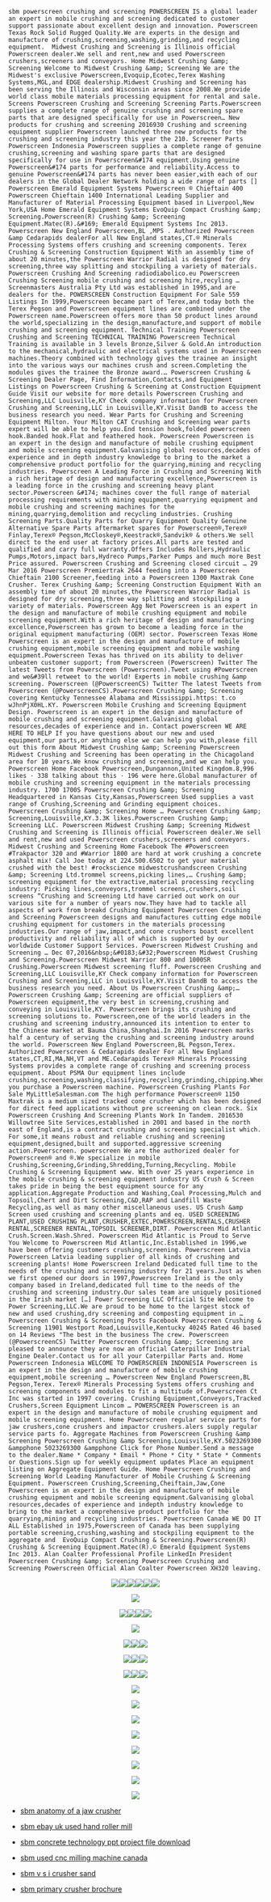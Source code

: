 ```
sbm powerscreen crushing and screening POWERSCREEN IS a global leader an expert in mobile crushing and screening dedicated to customer support passionate about excellent design and innovation. Powerscreen Texas Rock Solid Rugged Quality.We are experts in the design and manufacture of crushing,screening,washing,grinding,and recycling equipment.  Midwest Crushing and Screening is Illinois official Powerscreen dealer.We sell and rent,new and used Powerscreen crushers,screeners and conveyors. Home Midwest Crushing &amp; Screening Welcome to Midwest Crushing &amp; Screening We are the Midwest's exclusive Powerscreen,Evoquip,Ecotec,Terex Washing Systems,MGL,and EDGE dealership.Midwest Crushing and Screening has been serving the Illinois and Wisconsin areas since 2008.We provide world class mobile materials processing equipment for rental and sale. Screens Powerscreen Crushing and Screening Screening Parts.Powerscreen supplies a complete range of genuine crushing and screening spare parts that are designed specifically for use in Powerscreen… New products for crushing and screening 2016930 Crushing and screening equipment supplier Powerscreen launched three new products for the crushing and screening industry this year the 210. Screener Parts Powerscreen Indonesia Powerscreen supplies a complete range of genuine crushing,screening and washing spare parts that are designed specifically for use in Powerscreen&#174 equipment.Using genuine Powerscreen&#174 parts for performance and reliability.Access to genuine Powerscreen&#174 parts has never been easier,with each of our dealers in the Global Dealer Network holding a wide range of parts [] Powerscreen Emerald Equipment Systems Powerscreen ® Chieftain 400 Powerscreen Chieftain 1400 International Leading Supplier and Manufacturer of Material Processing Equipment based in Liverpool,New York,USA Home Emerald Equipment Systems EvoQuip Compact Crushing &amp; Screening.Powerscreen(R) Crushing &amp; Screening Equipment.Matec(R).&#169; Emerald Equipment Systems Inc 2013. Powerscreen New England Powerscreen,BL ,MPS . Authorized Powerscreen &amp Cedarapids dealerFor all New England states,CT.® Minerals Processing Systems offers crushing and screening components. Terex Crushing & Screening Construction Equipment With an assembly time of about 20 minutes,the Powerscreen Warrior Radial is designed for dry screening,three way splitting and stockpiling a variety of materials. Powerscreen Crushing And Screening radiodiabolico.eu Powerscreen Crushing Screening mobile crushing and screening hire,recyling … Screenmasters Australia Pty Ltd was established in 1995,and are dealers for the. POWERSCREEN Construction Equipment For Sale 559 Listings In 1999,Powerscreen became part of Terex,and today both the Terex Pegson and Powerscreen equipment lines are combined under the Powerscreen name.Powerscreen offers more than 50 product lines around the world,specializing in the design,manufacture,and support of mobile crushing and screening equipment. Technical Training Powerscreen Crushing and Screening TECHNICAL TRAINING Powerscreen Technical Training is available in 3 levels Bronze,Silver & Gold.An introduction to the mechanical,hydraulic and electrical systems used in Powerscreen machines.Theory combined with technology gives the trainee an insight into the various ways our machines crush and screen.Completing the modules gives the trainee the Bronze award.… Powerscreen Crushing & Screening Dealer Page, Find Information,Contacts,and Equipment Listings on Powerscreen Crushing & Screening at Construction Equipment Guide Visit our website for more details Powerscreen Crushing and Screening,LLC Louisville,KY Check company information for Powerscreen Crushing and Screening,LLC in Louisville,KY.Visit DandB to access the business research you need. Wear Parts for Crushing and Screening Equipment Milton. Your Milton CAT Crushing and Screening wear parts expert will be able to help you.End tension hook,folded powerscreen hook.Banded hook.Flat and feathered hook. Powerscreen Powerscreen is an expert in the design and manufacture of mobile crushing equipment and mobile screening equipment.Galvanising global resources,decades of experience and in depth industry knowledge to bring to the market a comprehensive product portfolio for the quarrying,mining and recycling industries. Powerscreen A Leading Force in Crushing and Screening With a rich heritage of design and manufacturing excellence,Powerscreen is a leading force in the crushing and screening heavy plant sector.Powerscreen &#174; machines cover the full range of material processing requirements with mining equipment,quarrying equipment and mobile crushing and screening machines for the mining,quarrying,demolition and recycling industries. Crushing Screening Parts.Quality Parts for Quarry Equipment Quality Genuine Alternative Spare Parts aftermarket spares for Powerscreen®,Terex® Finlay,Terex® Pegson,McCloskey®,Keestrack®,Sandvik® & others.We sell direct to the end user at factory prices.All parts are tested and qualified and carry full warranty.Offers Includes Rollers,Hydraulic Pumps,Motors,impact bars,Hydreco Pumps,Parker Pumps and much more Best Price assured. Powerscreen Crushing and Screening closed circuit … 29 Mar 2016 Powerscreen Premiertrak 2644 feeding into a Powerscreen Chieftain 2100 Screener,feeding into a Powerscreen 1300 Maxtrak Cone Crusher. Terex Crushing &amp; Screening Construction Equipment With an assembly time of about 20 minutes,the Powerscreen Warrior Radial is designed for dry screening,three way splitting and stockpiling a variety of materials. Powerscreen Agg Net Powerscreen is an expert in the design and manufacture of mobile crushing equipment and mobile screening equipment.With a rich heritage of design and manufacturing excellence,Powerscreen has grown to become a leading force in the original equipment manufacturing (OEM) sector. Powerscreen Texas Home Powerscreen is an expert in the design and manufacture of mobile crushing equipment,mobile screening equipment and mobile washing equipment.Powerscreen Texas has thrived on its ability to deliver unbeaten customer support; from Powerscreen (Powerscreen) Twitter The latest Tweets from Powerscreen (Powerscreen).Tweet using #Powerscreen and we&#39ll retweet to the world! Experts in mobile crushing &amp screening. Powerscreen (@PowerscreenCS) Twitter The latest Tweets from Powerscreen (@PowerscreenCS).Powerscreen Crushing &amp; Screening covering Kentucky Tennessee Alabama and Mississippi.https: t.co wJhnPjX0HL.KY. Powerscreen Mobile Crushing and Screening Equipment Design. Powerscreen is an expert in the design and manufacture of mobile crushing and screening equipment.Galvanising global resources,decades of experience and in. Contact powerscreen WE ARE HERE TO HELP If you have questions about our new and used equipment,our parts,or anything else we can help you with,please fill out this form About Midwest Crushing &amp; Screening Powerscreen Midwest Crushing and Screening has been operating in the Chicagoland area for 10 years.We know crushing and screening,and we can help you. Powerscreen Home Facebook Powerscreen,Dungannon,United Kingdom.8,996 likes · 338 talking about this · 196 were here.Global manufacturer of mobile crushing and screening equipment in the materials processing industry. 1700 1700S Powerscreen Crushing &amp; Screening Headquartered in Kansas City,Kansas,Powerscreen Used supplies a vast range of Crushing,Screening and Grinding equipment choices. Powerscreen Crushing &amp; Screening Home … Powerscreen Crushing &amp; Screening,Louisville,KY.3.3K likes.Powerscreen Crushing &amp; Screening LLC. Powerscreen Midwest Crushing &amp; Screening Midwest Crushing and Screening is Illinois official Powerscreen dealer.We sell and rent,new and used Powerscreen crushers,screeners and conveyors. Midwest Crushing and Screening Home Facebook The #Powerscreen #Trakpactor 320 and #Warrior 1800 are hard at work crushing a concrete asphalt mix! Call Joe today at 224.500.6502 to get your material crushed with the best! #rockscience midwestcrushandscreen Crushing &amp; Screening Ltd.trommel screens,picking lines,… Crushing &amp; screening equipment for the extractive,material processing recycling industry: Picking lines,conveyors,trommel screens,crushers,soil screens “Crushing and Screening Ltd have carried out work on our various site for a number of years now.They have had to tackle all aspects of work from breakd Crushing Equipment Powerscreen Crushing and Screening Powerscreen designs and manufactures cutting edge mobile crushing equipment for customers in the materials processing industries.Our range of jaw,impact,and cone crushers boast excellent productivity and reliability all of which is supported by our worldwide Customer Support Services. Powerscreen Midwest Crushing and Screening … Dec 07,2016&nbsp;&#0183;&#32;Powerscreen Midwest Crushing and Screening.Powerscreen Midwest Warrior 800 and 1000SR Crushing.Powerscreen Midwest screening fluff. Powerscreen Crushing and Screening,LLC Louisville,KY Check company information for Powerscreen Crushing and Screening,LLC in Louisville,KY.Visit DandB to access the business research you need. About Us Powerscreen Crushing &amp;… Powerscreen Crushing &amp; Screening are official suppliers of Powerscreen equipment,the very best in screening,crushing and conveying in Louisville,KY. Powerscreen brings its crushing and screening solutions to. Powerscreen,one of the world leaders in the crushing and screening industry,announced its intention to enter to the Chinese market at Bauma China,Shanghai.In 2016 Powerscreen marks half a century of serving the crushing and screening industry around the world. Powerscreen New England Powerscreen,BL Pegson,Terex. Authorized Powerscreen & Cedarapids dealer For all New England states,CT,RI,MA,NH,VT and ME.Cedarapids Terex® Minerals Processing Systems provides a complete range of crushing and screening process equipment. About PSMA Our equipment lines include crushing,screening,washing,classifying,recycling,grinding,chipping.When you purchase a Powerscreen machine. Powerscreen Crushing Plants For Sale MyLittleSalesman.com The high performance Powerscreen® 1150 Maxtrak is a medium sized tracked cone crusher which has been designed for direct feed applications without pre screening on clean rock. Six Powerscreen Crushing And Screening Plants Work In Tandem. 2016530 Willowtree Site Services,established in 2001 and based in the north east of England,is a contract crushing and screening specialist which.  For some,it means robust and reliable crushing and screening equipment,designed,built and supported.aggressive screening action.Powerscreen. powerscreen We are the authorized dealer for Powerscreen® and ®.We specialize in mobile Crushing,Screening,Grinding,Shredding,Turning,Recycling. Mobile Crushing & Screening Equipment www. With over 25 years experience in the mobile crushing & screening equipment industry US Crush & Screen takes pride in being the best equipment source for any application.Aggregate Production and Washing,Coal Processing,Mulch and Topsoil,Chert and Dirt Screening,C&D,RAP and Landfill Waste Recycling,as well as many other miscellaneous uses. US Crush &amp Screen used crushing and screening plants and eq. USED SCREENING PLANT,USED CRUSHING PLANT,CRUSHER,EXTEC,POWERSCREEN,RENTALS,CRUSHER RENTAL,SCREENER RENTAL,TOPSOIL SCREENER,DIRT. Powerscreen Mid Atlantic Crush.Screen.Wash.Shred. Powerscreen Mid Atlantic is Proud to Serve You Welcome to Powerscreen Mid Atlantic,Inc.Established in 1996,we have been offering customers crushing,screening. Powerscreen Latvia Powerscreen Latvia leading supplier of all kinds of crushing and screening plants! Home Powerscreen Ireland Dedicated full time to the needs of the crushing and screening industry for 21 years.Just as when we first opened our doors in 1997,Powerscreen Ireland is the only company based in Ireland,dedicated full time to the needs of the crushing and screening industry.Our sales team are uniquely positioned in the Irish market […] Power Screening LLC Official Site Welcome to Power Screening,LLC.We are proud to be home to the largest stock of new and used crushing,dry screening and composting equipment in … Powerscreen Crushing & Screening Posts Facebook Powerscreen Crushing & Screening 11901 Westport Road,Louisville,Kentucky 40245 Rated 46 based on 14 Reviews "The best in the business The crew. Powerscreen (@PowerscreenCS) Twitter Powerscreen Crushing &amp; Screening are pleased to announce they are now an official Caterpillar Industrial Engine Dealer.Contact us for all your Caterpillar Parts and. Home Powerscreen Indonesia WELCOME TO POWERSCREEN INDONESIA Powerscreen is an expert in the design and manufacture of mobile crushing equipment,mobile screening … Powerscreen New England Powerscreen,BL Pegson,Terex. Terex® Minerals Processing Systems offers crushing and screening components and modules to fit a multitude of.Powerscreen Ct Inc was started in 1997 covering. Crushing Equipment,Conveyors,Tracked Crushers,Screen Equipment Lincom … POWERSCREEN Powerscreen is an expert in the design and manufacture of mobile crushing equipment and mobile screening equipment. Home Powerscreen regular service parts for jaw crushers,cone crushers and impactor crushers.alers supply regular service parts fo. Aggregate Machines from Powerscreen Crushing &amp Screening Powerscreen Crushing &amp Screening.Louisville,KY.5023269300 &ampphone 5023269300 &ampphone Click for Phone Number.Send a message to the dealer.Name * Company * Email * Phone * City * State * Comments or Questions.Sign up for weekly equipment updates Place an equipment listing on Aggregate Equipment Guide. Home Powerscreen Crushing and Screening World Leading Manufacturer of Mobile Crushing & Screening Equipment. Powerscreen Crushing,Screening,Cheiftain,Jaw,Cone Powerscreen is an expert in the design and manufacture of mobile crushing equipment and mobile screening equipment.Galvanising global resources,decades of experience and indepth industry knowledge to bring to the market a comprehensive product portfolio for the quarrying,mining and recycling industries. Powerscreen Canada WE DO IT ALL Established in 1975,Powerscreen of Canada has been supplying portable screening,crushing,washing and stockpiling equipment to the aggregate and  EvoQuip Compact Crushing & Screening.Powerscreen(R) Crushing & Screening Equipment.Matec(R).© Emerald Equipment Systems Inc 2013. Alan Coalter Professional Profile LinkedIn President Powerscreen Crushing &amp; Screening Powerscreen Crushing and Screening Powerscreen Official Alan Coalter Powerscreen XH320 leaving. 
```

<div align="center">
  
<a rel="nofollow" href="https://m.shibang-china.com?f=github&k=sbm+powerscreen+crushing+and+screening"><img src="https://static.shibang-china.com/en/l.png"></a><img src="https://static.shibang-china.com/en/hw.png"><a rel="nofollow" href="https://m.shibang-china.com/product/?f=github&k=sbm+powerscreen+crushing+and+screening"><img src="https://static.shibang-china.com/en/p.png"></a><a rel="nofollow" href="https://m.shibang-china.com/cases/?f=github&k=sbm+powerscreen+crushing+and+screening"><img src="https://static.shibang-china.com/en/c.png"></a><a rel="nofollow" href="https://m.shibang-china.com/news/?f=github&k=sbm+powerscreen+crushing+and+screening"><img src="https://static.shibang-china.com/en/n.png"></a><a rel="nofollow" href="https://m.shibang-china.com?f=github&k=sbm+powerscreen+crushing+and+screening"><img src="https://static.shibang-china.com/en/m.png"></a>

<a rel="nofollow" href="https://m.shibang-china.com/product/?f=github&k=sbm+powerscreen+crushing+and+screening"><img src="https://static.shibang-china.com/en/b.jpg"></a>
  
<a rel="nofollow" href="https://m.shibang-china.com/solution-aggregate.html?f=github&k=sbm+powerscreen+crushing+and+screening"><img src="https://static.shibang-china.com/en/a.jpg"></a><a rel="nofollow" href="https://m.shibang-china.com/solution-mine.html?f=github&k=sbm+powerscreen+crushing+and+screening"><img src="https://static.shibang-china.com/en/m.jpg"></a><a rel="nofollow" href="https://m.shibang-china.com/solution-mill.html?f=github&k=sbm+powerscreen+crushing+and+screening"><img src="https://static.shibang-china.com/en/g.jpg"></a><a rel="nofollow" href="https://m.shibang-china.com/solution-epc.html?f=github&k=sbm+powerscreen+crushing+and+screening"><img src="https://static.shibang-china.com/en/e.jpg"></a>

<a rel="nofollow" href="https://m.shibang-china.com/product/?f=github&k=sbm+powerscreen+crushing+and+screening"><img src="https://static.shibang-china.com/en/a-p.png"></a>

<a rel="nofollow" href="https://m.shibang-china.com/product/crusher/c6x.html?f=github&k=sbm+powerscreen+crushing+and+screening"><img src="https://static.shibang-china.com/en/j.jpg"></a><a rel="nofollow" href="https://m.shibang-china.com/product/crusher/ci5x.html?f=github&k=sbm+powerscreen+crushing+and+screening"><img src="https://static.shibang-china.com/en/i.jpg"></a><a rel="nofollow" href="https://m.shibang-china.com/product/crusher/hst.html?f=github&k=sbm+powerscreen+crushing+and+screening"><img src="https://static.shibang-china.com/en/c.jpg"></a>

<a rel="nofollow" href="https://m.shibang-china.com/product/mill/mtw.html?f=github&k=sbm+powerscreen+crushing+and+screening"><img src="https://static.shibang-china.com/en/mtw.jpg"></a><a rel="nofollow" href="https://m.shibang-china.com/product/mill/scm.html?f=github&k=sbm+powerscreen+crushing+and+screening"><img src="https://static.shibang-china.com/en/scm.jpg"></a><a rel="nofollow" href="https://m.shibang-china.com/product/mill/lm.html?f=github&k=sbm+powerscreen+crushing+and+screening"><img src="https://static.shibang-china.com/en/lm.jpg"></a>

<a rel="nofollow" href="https://m.shibang-china.com/product/sand/vsi6x.html?f=github&k=sbm+powerscreen+crushing+and+screening"><img src="https://static.shibang-china.com/en/6x.jpg"></a><a rel="nofollow" href="https://m.shibang-china.com/product/sand/vu.html?f=github&k=sbm+powerscreen+crushing+and+screening"><img src="https://static.shibang-china.com/en/vu.jpg"></a><a rel="nofollow" href="https://m.shibang-china.com/product/mobile/klun.html?f=github&k=sbm+powerscreen+crushing+and+screening"><img src="https://static.shibang-china.com/en/k.jpg"></a>

<a rel="nofollow" href="https://m.shibang-china.com/cases/?f=github&k=sbm+powerscreen+crushing+and+screening"><img src="https://static.shibang-china.com/en/case.png"></a>

<a rel="nofollow" href="https://m.shibang-china.com/cases/aggregate/202.html?f=github&k=sbm+powerscreen+crushing+and+screening"><img src="https://static.shibang-china.com/en/c-1.jpg"></a>

<a rel="nofollow" href="https://m.shibang-china.com/cases/aggregate/203.html?f=github&k=sbm+powerscreen+crushing+and+screening"><img src="https://static.shibang-china.com/en/c-2.jpg"></a>

<a rel="nofollow" href="https://m.shibang-china.com/cases/mill/123.html?f=github&k=sbm+powerscreen+crushing+and+screening"><img src="https://static.shibang-china.com/en/c-3.jpg"></a>

<a rel="nofollow" href="https://m.shibang-china.com/contact_us.html?f=github&k=sbm+powerscreen+crushing+and+screening"><img src="https://static.shibang-china.com/en/contact.png"></a>

<a rel="nofollow" href="https://swt.shibang-china.com/?f=github&k=sbm+powerscreen+crushing+and+screening"><img src="https://static.shibang-china.com/en/chat.png"></a>

<a rel="nofollow" href="https://whatsapp.shibangsoft.com/WhatsApp.php?f=github&k=sbm+powerscreen+crushing+and+screening"><img src="https://static.shibang-china.com/en/whatsapp.png"></a>

<a rel="nofollow" href="https://m.shibang-china.com/?f=github&k=sbm+powerscreen+crushing+and+screening"><img src="https://static.shibang-china.com/en/website.png"></a>

</div>


* [sbm anatomy of a jaw crusher](sbm%20anatomy%20of%20a%20jaw%20crusher.md)

* [sbm ebay uk used hand roller mill](sbm%20ebay%20uk%20used%20hand%20roller%20mill.md)

* [sbm concrete technology ppt project file download](sbm%20concrete%20technology%20ppt%20project%20file%20download.md)

* [sbm used cnc milling machine canada](sbm%20used%20cnc%20milling%20machine%20canada.md)

* [sbm v s i crusher sand](sbm%20v%20s%20i%20crusher%20sand.md)

* [sbm primary crusher brochure](sbm%20primary%20crusher%20brochure.md)